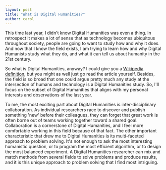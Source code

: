 ```yaml
---
layout: post
title: "What is Digital Humanities?"
author: carol
---
```



This time last year, I didn't know Digital Humanities was even a thing. In retrospect it makes a lot of sense that as technology becomes ubiquitous throughout society, people are going to want to study how and why it does. And now that I know the field exists, I am trying to learn how and why Digital Humanists study what they do, and what it can tell us about humanity in the 21st century.

So what is Digital Humanities, anyway? I could give you a [Wikipedia definition](https://en.wikipedia.org/wiki/Digital_humanities), but you might as well just go read the article yourself. Besides, the field is so broad that one could argue pretty much any study at the intersection of humans and technology is a Digital Humanities study. So, I'll focus on the subset of Digital Humanities that aligns with my personal interests and observations of the last year.

To me, the most exciting part about Digital Humanities is inter-disciplinary collaboration. As individual researchers race to discover and publish something 'new' before their colleagues, they can forget that great work is often borne out of teams working together toward a shared goal. Collaboration is a cornerstone of Digital Humanities, and I feel more comfortable working in this field because of that fact. The other important characteristic that drew me to Digital Humanities is its multi-faceted approach to problem solving. It's not enough to ask the most interesting humanistic question, or to program the most efficient algorithm, or to design the most balanced experiment. A Digital Humanities researcher can mix and match methods from several fields to solve problems and produce results, and it is this unique approach to problem solving that I find most intriguing.